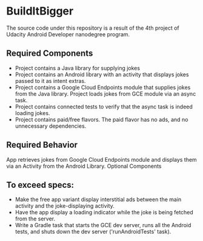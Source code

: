 # BuildItBigger
The source code under this repository is a result of the 4th project of Udacity Android Developer nanodegree program. 

## Required Components

* Project contains a Java library for supplying jokes
* Project contains an Android library with an activity that displays jokes passed to it as intent extras.
* Project contains a Google Cloud Endpoints module that supplies jokes from the Java library. Project loads jokes from GCE module via an async task.
* Project contains connected tests to verify that the async task is indeed loading jokes.
* Project contains paid/free flavors. The paid flavor has no ads, and no unnecessary dependencies.

## Required Behavior

App retrieves jokes from Google Cloud Endpoints module and displays them via an Activity from the Android Library.
Optional Components

## To exceed specs:

- Make the free app variant display interstitial ads between the main activity and the joke-displaying activity.
- Have the app display a loading indicator while the joke is being fetched from the server.
- Write a Gradle task that starts the GCE dev server, runs all the Android tests, and shuts down the dev server ('runAndroidTests' task).
